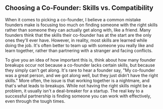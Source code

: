 ## Choosing a Co-Founder: Skills vs. Compatibility

When it comes to picking a co-founder, I believe a common mistake founders make is focusing too much on finding someone with the right skills rather than someone they can actually get along with, like a friend. Many founders think that the skills their co-founder has at the start are the only ones they'll ever have. However, in reality, most skills are learned while doing the job. It's often better to team up with someone you really like and learn together, rather than partnering with a stranger and facing conflicts.

To give you an idea of how important this is, think about how many founder breakups occur not because a co-founder lacks certain skills, but because they simply can't get along. It's rare to hear a founder say, "My co-founder was a great person, and we got along well, but they just didn’t have the right skills." More often, the issue is that working together is a nightmare, and that's what leads to breakups. While not having the right skills might be a problem, it usually isn't a deal-breaker for a startup. The real key to a successful partnership is finding someone you can work with effectively, even through the tough times.





